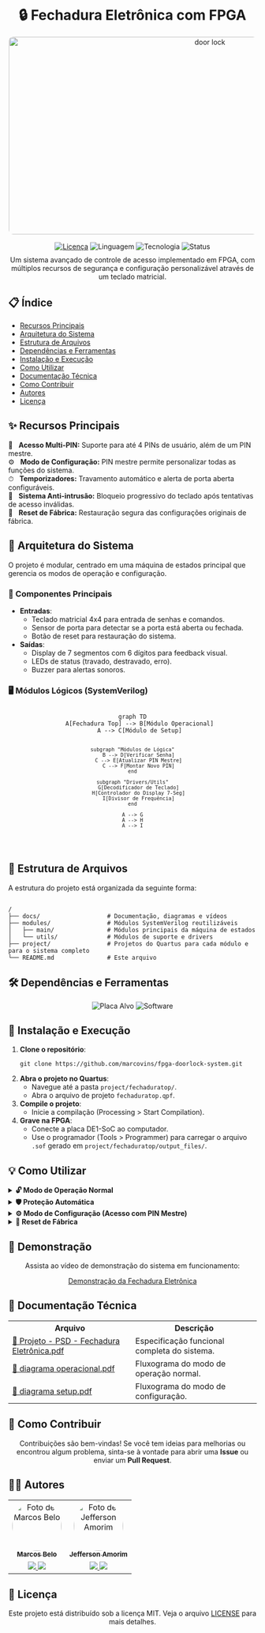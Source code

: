 <!DOCTYPE html>
<html lang="pt-br">
<head>
  <meta charset="UTF-8">
  <meta name="viewport" content="width=device-width, initial-scale=1.0">
  <title>Fechadura Eletrônica com FPGA</title>
</head>
<body>

<div align="center">
  <h1 style="margin-bottom: 15px;">🔒 Fechadura Eletrônica com FPGA</h1>
  <img 
    src="https://i.redd.it/sn9gvelvf3291.gif" 
    width="800px" 
    height="400px" 
    style="border-radius:10px; display:block; margin:auto; padding:1px; margin-bottom: 15px;" 
    alt="door lock" 
  />
  <p style="margin-top: 0; margin-bottom: 10px;">
    <a href="LICENSE"><img src="https://img.shields.io/badge/Licença-MIT-blue.svg?style=for-the-badge" alt="Licença"></a>
    <img src="https://img.shields.io/badge/Linguagem-SystemVerilog-blueviolet?style=for-the-badge&logo=intel" alt="Linguagem">
    <img src="https://img.shields.io/badge/Tecnologia-FPGA-orange?style=for-the-badge&logo=altera" alt="Tecnologia">
    <img src="https://img.shields.io/badge/Status-Completo-brightgreen?style=for-the-badge" alt="Status">
  </p>
  <p style="margin-top: 0;">Um sistema avançado de controle de acesso implementado em FPGA, com múltiplos recursos de segurança e configuração personalizável através de um teclado matricial.</p>
</div>

<h2>📋 Índice</h2>
<ul>
  <li><a href="#recursos-principais">Recursos Principais</a></li>
  <li><a href="#arquitetura-do-sistema">Arquitetura do Sistema</a></li>
  <li><a href="#estrutura-de-arquivos">Estrutura de Arquivos</a></li>
  <li><a href="#dependencias-e-ferramentas">Dependências e Ferramentas</a></li>
  <li><a href="#instalacao-e-execucao">Instalação e Execução</a></li>
  <li><a href="#como-utilizar">Como Utilizar</a></li>
  <li><a href="#documentacao-tecnica">Documentação Técnica</a></li>
  <li><a href="#como-contribuir">Como Contribuir</a></li>
  <li><a href="#autores">Autores</a></li>
  <li><a href="#licenca">Licença</a></li>
</ul>

<h2 id="recursos-principais">✨ Recursos Principais</h2>
<div>
  <p>
    🔑 &nbsp; <b>Acesso Multi-PIN:</b> Suporte para até 4 PINs de usuário, além de um PIN mestre.<br>
    ⚙️ &nbsp; <b>Modo de Configuração:</b> PIN mestre permite personalizar todas as funções do sistema.<br>
    ⏱ &nbsp; <b>Temporizadores:</b> Travamento automático e alerta de porta aberta configuráveis.<br>
    🚨 &nbsp; <b>Sistema Anti-intrusão:</b> Bloqueio progressivo do teclado após tentativas de acesso inválidas.<br>
    🔄 &nbsp; <b>Reset de Fábrica:</b> Restauração segura das configurações originais de fábrica.
  </p>
</div>

<h2 id="arquitetura-do-sistema">🧩 Arquitetura do Sistema</h2>
<p>O projeto é modular, centrado em uma máquina de estados principal que gerencia os modos de operação e configuração.</p>

<h3 id="componentes-principais">📌 Componentes Principais</h3>
<ul>
  <li><strong>Entradas</strong>:
    <ul>
      <li>Teclado matricial 4x4 para entrada de senhas e comandos.</li>
      <li>Sensor de porta para detectar se a porta está aberta ou fechada.</li>
      <li>Botão de reset para restauração do sistema.</li>
    </ul>
  </li>
  <li><strong>Saídas</strong>:
    <ul>
      <li>Display de 7 segmentos com 6 dígitos para feedback visual.</li>
      <li>LEDs de status (travado, destravado, erro).</li>
      <li>Buzzer para alertas sonoros.</li>
    </ul>
  </li>
</ul>

<h3 id="modulos-logicos">🖥️ Módulos Lógicos (SystemVerilog)</h3>
<div align="center">
<pre><code class="language-mermaid">
graph TD
    A[Fechadura Top] --> B[Módulo Operacional]
    A --> C[Módulo de Setup]

    subgraph "Módulos de Lógica"
        B --> D[Verificar Senha]
        C --> E[Atualizar PIN Mestre]
        C --> F[Montar Novo PIN]
    end

    subgraph "Drivers/Utils"
        G[Decodificador de Teclado]
        H[Controlador do Display 7-Seg]
        I[Divisor de Frequência]
    end

    A --> G
    A --> H
    A --> I
</code></pre>
</div>

<h2 id="estrutura-de-arquivos">📂 Estrutura de Arquivos</h2>
<p>A estrutura do projeto está organizada da seguinte forma:</p>
<pre><code>
/
├── docs/                   # Documentação, diagramas e vídeos
├── modules/                # Módulos SystemVerilog reutilizáveis
│   ├── main/               # Módulos principais da máquina de estados
│   └── utils/              # Módulos de suporte e drivers
├── project/                # Projetos do Quartus para cada módulo e para o sistema completo
└── README.md               # Este arquivo
</code></pre>

<h2 id="dependencias-e-ferramentas">🛠️ Dependências e Ferramentas</h2>
<div align="center">
  <img src="https://img.shields.io/badge/Placa_Alvo-DE1--SoC | Cyclone V-informational?style=for-the-badge" alt="Placa Alvo">
  <img src="https://img.shields.io/badge/Software-Quartus Prime 18.1%2B-purple?style=for-the-badge" alt="Software">
</div>

<h2 id="instalacao-e-execucao">🚀 Instalação e Execução</h2>
<ol>
  <li><strong>Clone o repositório</strong>:
    <pre><code class="language-bash">git clone https://github.com/marcovins/fpga-doorlock-system.git</code></pre>
  </li>
  <li><strong>Abra o projeto no Quartus</strong>:
    <ul>
      <li>Navegue até a pasta <code>project/fechaduratop/</code>.</li>
      <li>Abra o arquivo de projeto <code>fechaduratop.qpf</code>.</li>
    </ul>
  </li>
  <li><strong>Compile o projeto</strong>:
    <ul>
      <li>Inicie a compilação (Processing > Start Compilation).</li>
    </ul>
  </li>
  <li><strong>Grave na FPGA</strong>:
    <ul>
      <li>Conecte a placa DE1-SoC ao computador.</li>
      <li>Use o programador (Tools > Programmer) para carregar o arquivo <code>.sof</code> gerado em <code>project/fechaduratop/output_files/</code>.</li>
    </ul>
  </li>
</ol>

<h2 id="como-utilizar">💡 Como Utilizar</h2>
<details>
  <summary><strong>🔓 Modo de Operação Normal</strong></summary>
  <ol>
    <li><strong>Inserir PIN</strong>: Digite um código de 4 dígitos.</li>
    <li><strong>Confirmar</strong>: Pressione <code>*</code> para validar.</li>
    <li><strong>Acesso Concedido</strong>: O LED verde acende e a porta é destravada pelo tempo configurado.</li>
    <li><strong>Acesso Negado</strong>: O LED vermelho pisca e o buzzer soa.</li>
  </ol>
</details>

<details>
  <summary><strong>🛡️ Proteção Automática</strong></summary>
  <ul>
    <li>Após 3 tentativas de senha incorretas, o sistema é bloqueado temporariamente.</li>
    <li>O tempo de bloqueio aumenta a cada nova falha (10s, 20s, 30s).</li>
  </ul>
</details>

<details>
  <summary><strong>⚙️ Modo de Configuração (Acesso com PIN Mestre)</strong></summary>
  <ol>
    <li>Entre no modo de configuração inserindo o PIN Mestre e pressionando <code>*</code>.</li>
    <li>Use o teclado para navegar pelas opções do menu:
      <ul>
        <li><strong>1</strong>: Ligar/Desligar o buzzer.</li>
        <li><strong>2</strong>: Configurar tempo do alerta de porta aberta (5-60s).</li>
        <li><strong>3</strong>: Ajustar tempo de autotravamento (5-60s).</li>
        <li><strong>4</strong>: Gerenciar PINs de usuário (adicionar, remover, alterar).</li>
      </ul>
    </li>
    <li>Pressione <code>#</code> para cancelar ou voltar ao menu anterior.</li>
  </ol>
</details>

<details>
  <summary><strong>🔄 Reset de Fábrica</strong></summary>
  <ul>
    <li>Mantenha o botão de reset pressionado por 5 segundos.</li>
    <li>Os displays piscarão e um som será emitido, indicando que as configurações padrão foram restauradas.</li>
  </ul>
</details>

<h2 id="demonstracao">🎥 Demonstração</h2>
<div align="center">
  <p>Assista ao vídeo de demonstração do sistema em funcionamento:</p>
  <a href="./docs/fechadura.mp4">Demonstração da Fechadura Eletrônica</a>
</div>

<h2 id="documentacao-tecnica">📑 Documentação Técnica</h2>
<div align="center">
  <table>
    <tr>
      <th>Arquivo</th>
      <th>Descrição</th>
    </tr>
    <tr>
      <td><a href="./docs/Projeto - PSD - Fechadura Eletrônica.pdf">📄 Projeto - PSD - Fechadura Eletrônica.pdf</a></td>
      <td>Especificação funcional completa do sistema.</td>
    </tr>
    <tr>
      <td><a href="./docs/diagrama operacional.pdf">📄 diagrama operacional.pdf</a></td>
      <td>Fluxograma do modo de operação normal.</td>
    </tr>
    <tr>
      <td><a href="./docs/diagrama setup.pdf">📄 diagrama setup.pdf</a></td>
      <td>Fluxograma do modo de configuração.</td>
    </tr>
  </table>
</div>

<h2 id="como-contribuir">🤝 Como Contribuir</h2>
<div align="center">
  <p>Contribuições são bem-vindas! Se você tem ideias para melhorias ou encontrou algum problema, sinta-se à vontade para abrir uma <strong>Issue</strong> ou enviar um <strong>Pull Request</strong>.</p>
</div>

<h2 id="autores">👨‍💻 Autores</h2>
<table align="center">
  <tr>
    <td align="center">
      <a href="https://github.com/marcovins">
        <img src="https://github.com/marcovins.png" width="100px" style="border-radius:50%;" alt="Foto de Marcos Belo"/><br />
        <sub><b>Marcos Belo</b></sub>
      </a>
    </td>
    <td align="center">
      <a href="https://github.com/JeffersonAmorimdaCosta">
        <img src="https://github.com/JeffersonAmorimdaCosta.png" width="100px" style="border-radius:50%;" alt="Foto de Jefferson Amorim"/><br />
        <sub><b>Jefferson Amorim</b></sub>
      </a>
    </td>
  </tr>
  <tr>
    <td align="center">
      <a href="https://github.com/marcovins">
        <img src="https://img.shields.io/badge/GitHub-100000?style=for-the-badge&logo=github&logoColor=white" />
      </a>
      <a href="https://www.linkedin.com/in/marcovins/">
        <img src="https://img.shields.io/badge/LinkedIn-0077B5?style=for-the-badge&logo=linkedin&logoColor=white" />
      </a>
    </td>
    <td align="center">
      <a href="https://github.com/JeffersonAmorimdaCosta">
        <img src="https://img.shields.io/badge/GitHub-100000?style=for-the-badge&logo=github&logoColor=white" />
      </a>
      <a href="https://www.linkedin.com/in/jeffersonamorimdacosta/">
        <img src="https://img.shields.io/badge/LinkedIn-0077B5?style=for-the-badge&logo=linkedin&logoColor=white" />
      </a>
    </td>
  </tr>
</table>

<h2 id="licenca">📝 Licença</h2>
<div align="center">
  <p>Este projeto está distribuído sob a licença MIT. Veja o arquivo <a href="LICENSE">LICENSE</a> para mais detalhes.</p>
</div>

</body>
</html>